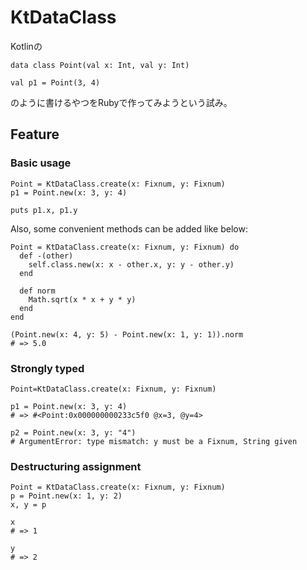 # KtDataClass

Kotlinの

```
data class Point(val x: Int, val y: Int)

val p1 = Point(3, 4)
```

のように書けるやつをRubyで作ってみようという試み。

## Feature

### Basic usage

```
Point = KtDataClass.create(x: Fixnum, y: Fixnum)
p1 = Point.new(x: 3, y: 4)

puts p1.x, p1.y
```

Also, some convenient methods can be added like below:

```
Point = KtDataClass.create(x: Fixnum, y: Fixnum) do
  def -(other)
    self.class.new(x: x - other.x, y: y - other.y)
  end

  def norm
    Math.sqrt(x * x + y * y)
  end
end

(Point.new(x: 4, y: 5) - Point.new(x: 1, y: 1)).norm
# => 5.0
```

### Strongly typed

```
Point=KtDataClass.create(x: Fixnum, y: Fixnum)

p1 = Point.new(x: 3, y: 4)
# => #<Point:0x000000000233c5f0 @x=3, @y=4>

p2 = Point.new(x: 3, y: "4")
# ArgumentError: type mismatch: y must be a Fixnum, String given
```

### Destructuring assignment

```
Point = KtDataClass.create(x: Fixnum, y: Fixnum)
p = Point.new(x: 1, y: 2)
x, y = p

x
# => 1

y
# => 2
```
